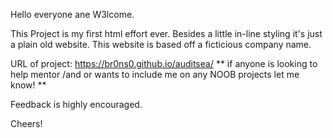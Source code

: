 Hello everyone ane W3lcome. 

This Project is my first html effort ever. Besides a little in-line styling it's just a plain old website. This website is based off a ficticious company name.


URL of project: https://br0ns0.github.io/auditsea/
** if anyone is looking to help mentor /and or wants to include me on any NOOB projects let me know! **

Feedback is highly encouraged. 

Cheers!




